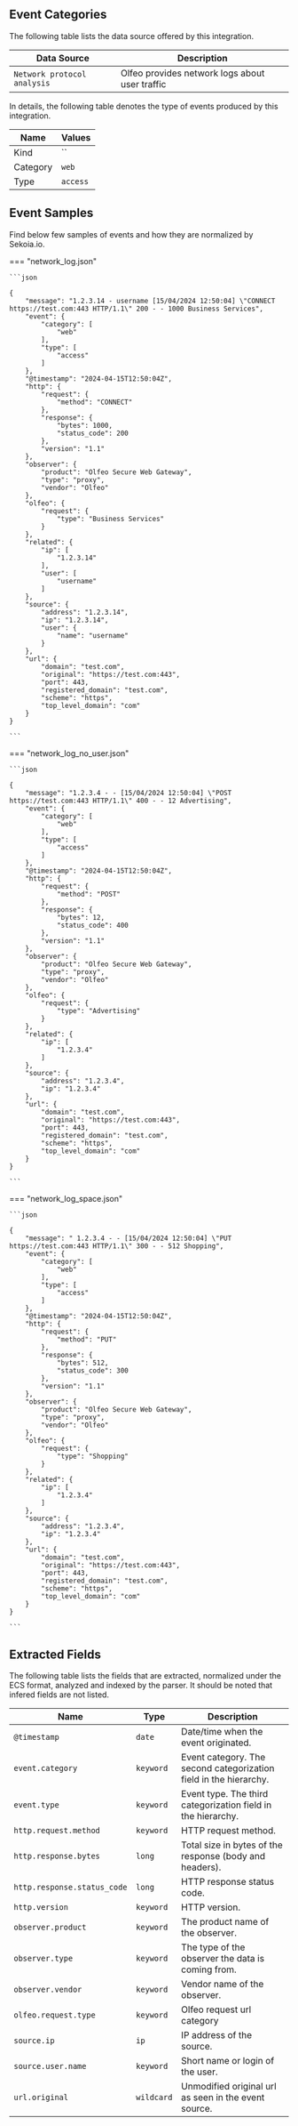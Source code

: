 
## Event Categories


The following table lists the data source offered by this integration.

| Data Source | Description                          |
| ----------- | ------------------------------------ |
| `Network protocol analysis` | Olfeo provides network logs about user traffic |





In details, the following table denotes the type of events produced by this integration.

| Name | Values |
| ---- | ------ |
| Kind | `` |
| Category | `web` |
| Type | `access` |




## Event Samples

Find below few samples of events and how they are normalized by Sekoia.io.


=== "network_log.json"

    ```json
	
    {
        "message": "1.2.3.14 - username [15/04/2024 12:50:04] \"CONNECT https://test.com:443 HTTP/1.1\" 200 - - 1000 Business Services",
        "event": {
            "category": [
                "web"
            ],
            "type": [
                "access"
            ]
        },
        "@timestamp": "2024-04-15T12:50:04Z",
        "http": {
            "request": {
                "method": "CONNECT"
            },
            "response": {
                "bytes": 1000,
                "status_code": 200
            },
            "version": "1.1"
        },
        "observer": {
            "product": "Olfeo Secure Web Gateway",
            "type": "proxy",
            "vendor": "Olfeo"
        },
        "olfeo": {
            "request": {
                "type": "Business Services"
            }
        },
        "related": {
            "ip": [
                "1.2.3.14"
            ],
            "user": [
                "username"
            ]
        },
        "source": {
            "address": "1.2.3.14",
            "ip": "1.2.3.14",
            "user": {
                "name": "username"
            }
        },
        "url": {
            "domain": "test.com",
            "original": "https://test.com:443",
            "port": 443,
            "registered_domain": "test.com",
            "scheme": "https",
            "top_level_domain": "com"
        }
    }
    	
	```


=== "network_log_no_user.json"

    ```json
	
    {
        "message": "1.2.3.4 - - [15/04/2024 12:50:04] \"POST https://test.com:443 HTTP/1.1\" 400 - - 12 Advertising",
        "event": {
            "category": [
                "web"
            ],
            "type": [
                "access"
            ]
        },
        "@timestamp": "2024-04-15T12:50:04Z",
        "http": {
            "request": {
                "method": "POST"
            },
            "response": {
                "bytes": 12,
                "status_code": 400
            },
            "version": "1.1"
        },
        "observer": {
            "product": "Olfeo Secure Web Gateway",
            "type": "proxy",
            "vendor": "Olfeo"
        },
        "olfeo": {
            "request": {
                "type": "Advertising"
            }
        },
        "related": {
            "ip": [
                "1.2.3.4"
            ]
        },
        "source": {
            "address": "1.2.3.4",
            "ip": "1.2.3.4"
        },
        "url": {
            "domain": "test.com",
            "original": "https://test.com:443",
            "port": 443,
            "registered_domain": "test.com",
            "scheme": "https",
            "top_level_domain": "com"
        }
    }
    	
	```


=== "network_log_space.json"

    ```json
	
    {
        "message": " 1.2.3.4 - - [15/04/2024 12:50:04] \"PUT https://test.com:443 HTTP/1.1\" 300 - - 512 Shopping",
        "event": {
            "category": [
                "web"
            ],
            "type": [
                "access"
            ]
        },
        "@timestamp": "2024-04-15T12:50:04Z",
        "http": {
            "request": {
                "method": "PUT"
            },
            "response": {
                "bytes": 512,
                "status_code": 300
            },
            "version": "1.1"
        },
        "observer": {
            "product": "Olfeo Secure Web Gateway",
            "type": "proxy",
            "vendor": "Olfeo"
        },
        "olfeo": {
            "request": {
                "type": "Shopping"
            }
        },
        "related": {
            "ip": [
                "1.2.3.4"
            ]
        },
        "source": {
            "address": "1.2.3.4",
            "ip": "1.2.3.4"
        },
        "url": {
            "domain": "test.com",
            "original": "https://test.com:443",
            "port": 443,
            "registered_domain": "test.com",
            "scheme": "https",
            "top_level_domain": "com"
        }
    }
    	
	```





## Extracted Fields

The following table lists the fields that are extracted, normalized under the ECS format, analyzed and indexed by the parser. It should be noted that infered fields are not listed.

| Name | Type | Description                |
| ---- | ---- | ---------------------------|
|`@timestamp` | `date` | Date/time when the event originated. |
|`event.category` | `keyword` | Event category. The second categorization field in the hierarchy. |
|`event.type` | `keyword` | Event type. The third categorization field in the hierarchy. |
|`http.request.method` | `keyword` | HTTP request method. |
|`http.response.bytes` | `long` | Total size in bytes of the response (body and headers). |
|`http.response.status_code` | `long` | HTTP response status code. |
|`http.version` | `keyword` | HTTP version. |
|`observer.product` | `keyword` | The product name of the observer. |
|`observer.type` | `keyword` | The type of the observer the data is coming from. |
|`observer.vendor` | `keyword` | Vendor name of the observer. |
|`olfeo.request.type` | `keyword` | Olfeo request url category |
|`source.ip` | `ip` | IP address of the source. |
|`source.user.name` | `keyword` | Short name or login of the user. |
|`url.original` | `wildcard` | Unmodified original url as seen in the event source. |

